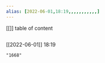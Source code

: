```yaml
---
alias: [2022-06-01,18:19,,,,,,,,,,,]
---
```

[[]]
table of content
```toc
```

[[2022-06-01]] 18:19

```query
"1668"
```